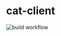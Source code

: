 # cat-client
![build workflow](https://github.com/milkchocolate/cat-client/actions/workflows/build.yml/badge.svg)
